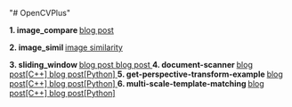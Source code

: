 "# OpenCVPlus"
<p>
<b> 1. image_compare	</b>
<a href="https://blog.naver.com/tommybee/221880102318"> blog post </a>
<p>
<b>2. image_simil	</b>
<a href="https://blog.naver.com/tommybee/221883175671"> image similarity </a>
<p>
<b>3. sliding_window	</b>
<a href="https://blog.naver.com/tommybee/221869366375"> blog post </a>
<a href="https://blog.naver.com/tommybee/221871179531"> blog post </a>
<b>4. document-scanner </b>
<a href="https://blog.naver.com/tommybee/221927723393"> blog post[C++] </a>
<a href="https://blog.naver.com/tommybee/221925606566"> blog post[Python] </a>
<b>5. get-perspective-transform-example </b>
<a href="https://blog.naver.com/tommybee/221923484378"> blog post[C++] </a>
<a href="https://blog.naver.com/tommybee/221923053442"> blog post[Python] </a>
<b>6. multi-scale-template-matching </b>
<a href="https://blog.naver.com/tommybee/221914090637"> blog post[C++] </a>
<a href="https://blog.naver.com/tommybee/221906750991"> blog post[Python] </a>
